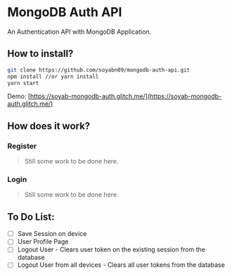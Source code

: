 # MongoDB Auth API

An Authentication API with MongoDB Application.

## How to install?

```bash
git clone https://github.com/soyabn09/mongodb-auth-api.git
npm install //or yarn install
yarn start
```

Demo: [https://soyab-mongodb-auth.glitch.me/](https://soyab-mongodb-auth.glitch.me/)

## How does it work?

### Register

> Still some work to be done here.

### Login

> Still some work to be done here.

## To Do List:

* [ ] Save Session on device
* [ ] User Profile Page
* [ ] Logout User - Clears user token on the existing session from the database
* [ ] Logout User from all devices - Clears all user tokens from the database
